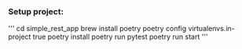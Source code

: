 ### Setup project:

'''
cd simple_rest_app
brew install poetry
poetry config virtualenvs.in-project true
poetry install
poetry run pytest
poetry run start
'''
